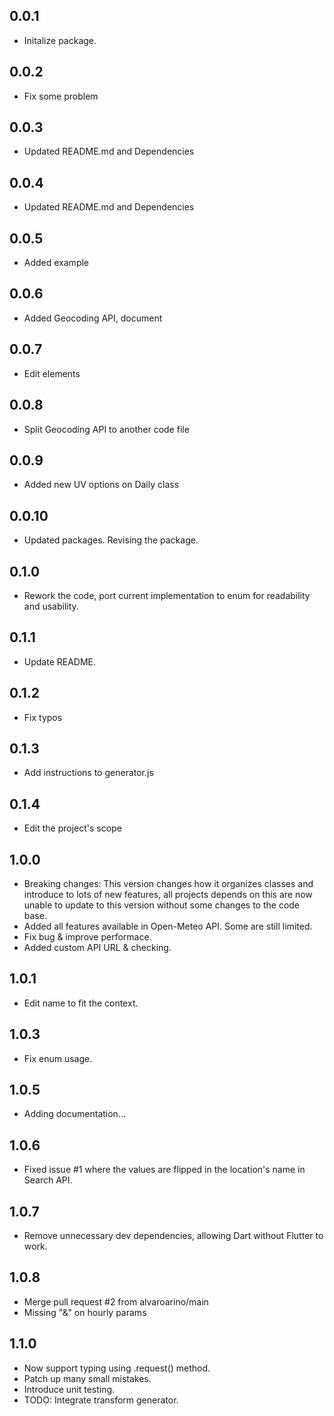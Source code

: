 ## 0.0.1

* Initalize package.

## 0.0.2

* Fix some problem

## 0.0.3

* Updated README.md and Dependencies

## 0.0.4

* Updated README.md and Dependencies

## 0.0.5

* Added example

## 0.0.6

* Added Geocoding API, document

## 0.0.7

* Edit elements

## 0.0.8

* Split Geocoding API to another code file

## 0.0.9

* Added new UV options on Daily class

## 0.0.10

* Updated packages. Revising the package.

## 0.1.0

* Rework the code, port current implementation to enum for readability and usability.

## 0.1.1

* Update README.

## 0.1.2

* Fix typos

## 0.1.3

* Add instructions to generator.js

## 0.1.4

* Edit the project's scope

## 1.0.0

* Breaking changes: This version changes how it organizes classes and introduce to lots of new features, all projects depends on this are now unable to update to this version without some changes to the code base.
* Added all features available in Open-Meteo API. Some are still limited.
* Fix bug & improve performace.
* Added custom API URL & checking.

## 1.0.1

* Edit name to fit the context.

## 1.0.3

* Fix enum usage.

## 1.0.5

* Adding documentation...

## 1.0.6

* Fixed issue #1 where the values are flipped in the location's name in Search API.

## 1.0.7

* Remove unnecessary dev dependencies, allowing Dart without Flutter to work.

## 1.0.8

* Merge pull request #2 from alvaroarino/main
* Missing "&" on hourly params

## 1.1.0

* Now support typing using .request() method.
* Patch up many small mistakes.
* Introduce unit testing.
* TODO: Integrate transform generator.